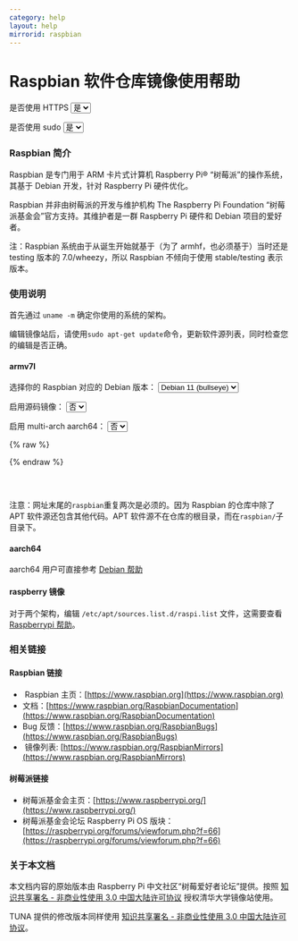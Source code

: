```yaml
---
category: help
layout: help
mirrorid: raspbian
---
```


# Raspbian 软件仓库镜像使用帮助

<form class="form-inline">
<div class="form-group">
	<label>是否使用 HTTPS</label>
	<select id="http-select" class="form-control content-select" data-target="#content-0">
	  <option data-http_protocol="https://" selected>是</option>
	  <option data-http_protocol="http://">否</option>
	</select>
</div>
</form>


<form class="form-inline">
<div class="form-group">
	<label>是否使用 sudo</label>
	<select id="sudo-select" class="form-control content-select" data-target="#content-0">
	  <option data-sudo="sudo " selected>是</option>
	  <option data-sudo="">否</option>
	</select>
</div>
</form>



### Raspbian 简介

Raspbian 是专门用于 ARM 卡片式计算机 Raspberry Pi® “树莓派”的操作系统，
其基于 Debian 开发，针对 Raspberry Pi 硬件优化。

Raspbian 并非由树莓派的开发与维护机构 The Raspberry Pi Foundation
“树莓派基金会”官方支持。其维护者是一群 Raspberry Pi 硬件和 Debian 项目的爱好者。

注：Raspbian 系统由于从诞生开始就基于（为了 armhf，也必须基于）当时还是
testing 版本的 7.0/wheezy，所以 Raspbian 不倾向于使用 stable/testing
表示版本。

### 使用说明

首先通过 `uname -m` 确定你使用的系统的架构。

编辑镜像站后，请使用`sudo apt-get update`命令，更新软件源列表，同时检查您的编辑是否正确。

#### armv7l



<form class="form-inline">
<div class="form-group">
  <label>选择你的 Raspbian 对应的 Debian 版本：</label>
    <select id="select-0-0" class="form-control content-select" data-target="#content-0">
      <option data-release_name="bullseye" selected>Debian 11 (bullseye)</option>
      <option data-release_name="buster">Debian 10 (buster)</option>
      <option data-release_name="stretch">Debian 9 (stretch)</option>
    </select>
</div>
</form>

<form class="form-inline">
<div class="form-group">
  <label>启用源码镜像：</label>
    <select id="select-0-1" class="form-control content-select" data-target="#content-0">
      <option data-enable_source="# " selected>否</option>
      <option data-enable_source="">是</option>
    </select>
</div>
</form>

<form class="form-inline">
<div class="form-group">
  <label>启用 multi-arch aarch64：</label>
    <select id="select-0-2" class="form-control content-select" data-target="#content-0">
      <option data-enable_aarch64="# " selected>否</option>
      <option data-enable_aarch64="">是</option>
    </select>
</div>
</form>

{% raw %}
<script id="template-0" type="x-tmpl-markup">
deb {{http_protocol}}{{mirror}}/raspbian/ {{release_name}} main non-free contrib rpi
{{enable_source}}deb-src {{http_protocol}}{{mirror}}/raspbian/ {{release_name}} main non-free contrib rpi

{{enable_aarch64}}deb [arch=arm64] {{http_protocol}}{{mirror}}/multiarch/ {{release_name}} main
</script>
{% endraw %}

<p></p>

<pre>
<code id="content-0" data-template="#template-0" data-select="#http-select,#sudo-select,#select-0-0,#select-0-1,#select-0-2">
</code>
</pre>


注意：网址末尾的`raspbian`重复两次是必须的。因为 Raspbian 的仓库中除了 APT 软件源还包含其他代码。APT 软件源不在仓库的根目录，而在`raspbian/`子目录下。

#### aarch64

aarch64 用户可直接参考 [Debian 帮助](/help/debian)

#### raspberry 镜像

对于两个架构，编辑 `/etc/apt/sources.list.d/raspi.list` 文件，这需要查看 [Raspberrypi 帮助](/help/raspberrypi)。


### 相关链接

#### Raspbian 链接

*  Raspbian 主页：[https://www.raspbian.org](https://www.raspbian.org)
*  文档：[https://www.raspbian.org/RaspbianDocumentation](https://www.raspbian.org/RaspbianDocumentation)
*  Bug 反馈：[https://www.raspbian.org/RaspbianBugs](https://www.raspbian.org/RaspbianBugs)
*  镜像列表: [https://www.raspbian.org/RaspbianMirrors](https://www.raspbian.org/RaspbianMirrors)

#### 树莓派链接

* 树莓派基金会主页：[https://www.raspberrypi.org/](https://www.raspberrypi.org/)
* 树莓派基金会论坛 Raspberry Pi OS 版块：[https://raspberrypi.org/forums/viewforum.php?f=66](https://raspberrypi.org/forums/viewforum.php?f=66)

### 关于本文档

本文档内容的原始版本由 Raspberry Pi
中文社区“树莓爱好者论坛”提供。按照 [知识共享署名 - 非商业性使用
3.0
中国大陆许可协议](http://creativecommons.org/licenses/by-nc/3.0/cn/) 授权清华大学镜像站使用。

TUNA 提供的修改版本同样使用 [知识共享署名 - 非商业性使用
3.0
中国大陆许可协议](http://creativecommons.org/licenses/by-nc/3.0/cn/)。

